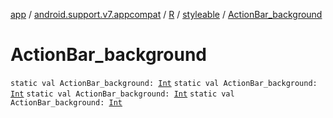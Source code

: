 [app](../../../index.md) / [android.support.v7.appcompat](../../index.md) / [R](../index.md) / [styleable](index.md) / [ActionBar_background](.)

# ActionBar_background

`static val ActionBar_background: `[`Int`](https://kotlinlang.org/api/latest/jvm/stdlib/kotlin/-int/index.html)
`static val ActionBar_background: `[`Int`](https://kotlinlang.org/api/latest/jvm/stdlib/kotlin/-int/index.html)
`static val ActionBar_background: `[`Int`](https://kotlinlang.org/api/latest/jvm/stdlib/kotlin/-int/index.html)
`static val ActionBar_background: `[`Int`](https://kotlinlang.org/api/latest/jvm/stdlib/kotlin/-int/index.html)